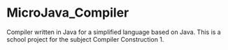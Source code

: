 # MicroJava_Compiler
Compiler written in Java for a simplified language based on Java. This is a school project for the subject Compiler Construction 1.
